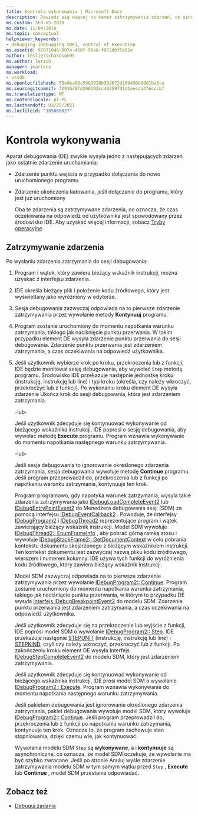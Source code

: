 ```yaml
---
title: Kontrola wykonywania | Microsoft Docs
description: Dowiedz się więcej na temat zatrzymywania zdarzeń, co oznacza, że odczeka na odpowiedź od użytkownika za pomocą środowiska IDE.
ms.custom: SEO-VS-2020
ms.date: 11/04/2016
ms.topic: conceptual
helpviewer_keywords:
- debugging [Debugging SDK], control of execution
ms.assetid: 97071846-007e-450f-95a6-f072d0f5e61e
author: leslierichardson95
ms.author: lerich
manager: jmartens
ms.workload:
- vssdk
ms.openlocfilehash: 55edea88c5983920b382672d160498b9901ba5ca
ms.sourcegitcommit: f2916d8fd296b92cc402597d1d1eecda4f6cccbf
ms.translationtype: MT
ms.contentlocale: pl-PL
ms.lasthandoff: 03/25/2021
ms.locfileid: "105068027"
---
```

# <a name="control-of-execution"></a>Kontrola wykonywania
Aparat debugowania (DE) zwykle wysyła jedno z następujących zdarzeń jako ostatnie zdarzenie uruchamiania:

- Zdarzenie punktu wejścia w przypadku dołączania do nowo uruchomionego programu

- Zdarzenie ukończenia ładowania, jeśli dołączanie do programu, który jest już uruchomiony

  Oba te zdarzenia są zatrzymywane zdarzenia, co oznacza, że czas oczekiwania na odpowiedź od użytkownika jest spowodowany przez środowisko IDE. Aby uzyskać więcej informacji, zobacz [Tryby operacyjne](../../extensibility/debugger/operational-modes.md).

## <a name="stopping-event"></a>Zatrzymywanie zdarzenia
 Po wysłaniu zdarzenia zatrzymania do sesji debugowania:

1. Program i wątek, który zawiera bieżący wskaźnik instrukcji, można uzyskać z interfejsu zdarzenia.

2. IDE określa bieżący plik i położenie kodu źródłowego, który jest wyświetlany jako wyróżniony w edytorze.

3. Sesja debugowania zazwyczaj odpowiada na to pierwsze zdarzenie zatrzymywania przez wywołanie metody **Kontynuuj** programu.

4. Program zostanie uruchomiony do momentu napotkania warunku zatrzymania, takiego jak naciśnięcie punktu przerwania. W takim przypadku element DE wysyła zdarzenie punktu przerwania do sesji debugowania. Zdarzenie punktu przerwania jest zdarzeniem zatrzymania, a czas oczekiwania na odpowiedź użytkownika.

5. Jeśli użytkownik wybierze krok po kroku, przekroczenia lub z funkcji, IDE będzie monitował sesję debugowania, aby wywołać `Step` metodę programu. Środowisko IDE przekazuje następnie jednostkę kroku (instrukcję, instrukcję lub line) i typ kroku (określa, czy należy wkroczyć, przekroczyć lub z funkcji). Po wykonaniu kroku element DE wysyła zdarzenie Ukończ krok do sesji debugowania, która jest zdarzeniem zatrzymania.

    -lub-

    Jeśli użytkownik zdecyduje się kontynuować wykonywanie od bieżącego wskaźnika instrukcji, IDE poprosi o sesję debugowania, aby wywołać metodę **Execute** programu. Program wznawia wykonywanie do momentu napotkania następnego warunku zatrzymywania.

    -lub-

    Jeśli sesja debugowania to ignorowanie określonego zdarzenia zatrzymania, sesja debugowania wywołuje metodę **Continue** programu. Jeśli program przeprowadził do, przekroczenia lub z funkcji po napotkaniu warunku zatrzymania, kontynuuje ten krok.

   Program programowo, gdy napotyka warunek zatrzymania, wysyła takie zdarzenia zatrzymywania jako [IDebugLoadCompleteEvent2](../../extensibility/debugger/reference/idebugloadcompleteevent2.md) lub [IDebugEntryPointEvent2](../../extensibility/debugger/reference/idebugentrypointevent2.md) do Menedżera debugowania sesji (SDM) za pomocą interfejsu [IDebugEventCallback2](../../extensibility/debugger/reference/idebugeventcallback2.md) . Powoduje, że interfejsy [IDebugProgram2](../../extensibility/debugger/reference/idebugprogram2.md) i [IDebugThread2](../../extensibility/debugger/reference/idebugthread2.md) reprezentujące program i wątek zawierający bieżący wskaźnik instrukcji. Model SDM wywołuje [IDebugThread2:: EnumFrameInfo](../../extensibility/debugger/reference/idebugthread2-enumframeinfo.md) , aby pobrać górną ramkę stosu i wywołuje [IDebugStackFrame2:: GetDocumentContext](../../extensibility/debugger/reference/idebugstackframe2-getdocumentcontext.md) w celu pobrania kontekstu dokumentu skojarzonego z bieżącym wskaźnikiem instrukcji. Ten kontekst dokumentu jest zazwyczaj nazwą pliku kodu źródłowego, wierszem i numerem kolumny. IDE używa tych funkcji do wyróżnienia kodu źródłowego, który zawiera bieżący wskaźnik instrukcji.

   Model SDM zazwyczaj odpowiada na to pierwsze zdarzenie zatrzymywania przez wywołanie [IDebugProgram2:: Continue](../../extensibility/debugger/reference/idebugprogram2-continue.md). Program zostanie uruchomiony do momentu napotkania warunku zatrzymania, takiego jak naciśnięcie punktu przerwania, w którym to przypadku DE wysyła [interfejs IDebugBreakpointEvent2](../../extensibility/debugger/reference/idebugbreakpointevent2.md) do modelu SDM. Zdarzenie punktu przerwania jest zdarzeniem zatrzymania, a czas oczekiwania na odpowiedź użytkownika.

   Jeśli użytkownik zdecyduje się na przekroczenie lub wyjście z funkcji, IDE poprosi model SDM o wywołanie [IDebugProgram2:: Step](../../extensibility/debugger/reference/idebugprogram2-step.md). IDE przekazuje następnie [STEPUNIT](../../extensibility/debugger/reference/stepunit.md) (instrukcję, instrukcję lub line) i [STEPKIND](../../extensibility/debugger/reference/stepkind.md), czyli czy należy wkroczyć, przekroczyć lub z funkcji. Po zakończeniu kroku element DE wysyła Interfejs [IDebugStepCompleteEvent2](../../extensibility/debugger/reference/idebugstepcompleteevent2.md) do modelu SDM, który jest zdarzeniem zatrzymywania.

   Jeśli użytkownik zdecyduje się kontynuować wykonywanie od bieżącego wskaźnika instrukcji, IDE prosi model SDM o wywołanie [IDebugProgram2:: Execute](../../extensibility/debugger/reference/idebugprogram2-execute.md). Program wznawia wykonywanie do momentu napotkania następnego warunku zatrzymywania.

   Jeśli pakietem debugowania jest ignorowanie określonego zdarzenia zatrzymania, pakiet debugowania wywołuje model SDM, który wywołuje [IDebugProgram2:: Continue](../../extensibility/debugger/reference/idebugprogram2-continue.md). Jeśli program przeprowadził do, przekroczenia lub z funkcji po napotkaniu warunku zatrzymania, kontynuuje ten krok. Oznacza to, że program zachowuje stan stopniowania, dzięki czemu wie, jak kontynuować.

   Wywołania modelu SDM `Step` są **wykonywane**, a i **kontynuuje** są asynchroniczne, co oznacza, że model SDM oczekuje, że wywołanie ma być szybko zwracane. Jeśli po stronie Anuluj wyśle zdarzenie zatrzymywania modelu SDM w tym samym wątku przed `Step` , **Execute** lub **Continue** , model SDM przestanie odpowiadać.

## <a name="see-also"></a>Zobacz też
- [Debuguj zadania](../../extensibility/debugger/debugging-tasks.md)

